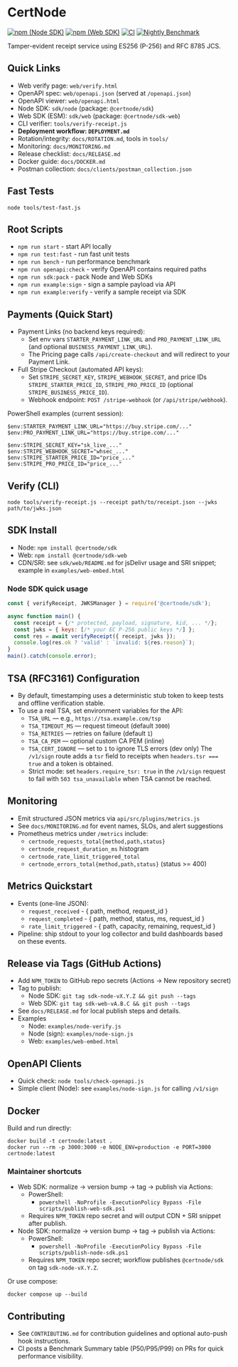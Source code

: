 # CertNode

[![npm (Node SDK)](https://img.shields.io/npm/v/%40certnode%2Fsdk?label=%40certnode%2Fsdk)](https://www.npmjs.com/package/@certnode/sdk)
[![npm (Web SDK)](https://img.shields.io/npm/v/%40certnode%2Fsdk-web?label=%40certnode%2Fsdk-web)](https://www.npmjs.com/package/@certnode/sdk-web)
[![CI](https://github.com/srbryant86/certnode/actions/workflows/ci.yml/badge.svg)](https://github.com/srbryant86/certnode/actions/workflows/ci.yml)
[![Nightly Benchmark](https://github.com/srbryant86/certnode/actions/workflows/nightly-benchmark.yml/badge.svg)](https://github.com/srbryant86/certnode/actions/workflows/nightly-benchmark.yml)

Tamper-evident receipt service using ES256 (P-256) and RFC 8785 JCS.

## Quick Links
- Web verify page: `web/verify.html`
- OpenAPI spec: `web/openapi.json` (served at `/openapi.json`)
- OpenAPI viewer: `web/openapi.html`
- Node SDK: `sdk/node` (package: `@certnode/sdk`)
- Web SDK (ESM): `sdk/web` (package: `@certnode/sdk-web`)
- CLI verifier: `tools/verify-receipt.js`
- **Deployment workflow: `DEPLOYMENT.md`**
- Rotation/integrity: `docs/ROTATION.md`, tools in `tools/`
- Monitoring: `docs/MONITORING.md`
- Release checklist: `docs/RELEASE.md`
- Docker guide: `docs/DOCKER.md`
 - Postman collection: `docs/clients/postman_collection.json`

## Fast Tests
```
node tools/test-fast.js
```

## Root Scripts
- `npm run start` - start API locally
- `npm run test:fast` - run fast unit tests
- `npm run bench` - run performance benchmark
- `npm run openapi:check` - verify OpenAPI contains required paths
- `npm run sdk:pack` - pack Node and Web SDKs
- `npm run example:sign` - sign a sample payload via API
- `npm run example:verify` - verify a sample receipt via SDK

## Payments (Quick Start)
- Payment Links (no backend keys required):
  - Set env vars `STARTER_PAYMENT_LINK_URL` and `PRO_PAYMENT_LINK_URL` (and optional `BUSINESS_PAYMENT_LINK_URL`).
  - The Pricing page calls `/api/create-checkout` and will redirect to your Payment Link.
- Full Stripe Checkout (automated API keys):
  - Set `STRIPE_SECRET_KEY`, `STRIPE_WEBHOOK_SECRET`, and price IDs `STRIPE_STARTER_PRICE_ID`, `STRIPE_PRO_PRICE_ID` (optional `STRIPE_BUSINESS_PRICE_ID`).
  - Webhook endpoint: `POST /stripe-webhook` (or `/api/stripe/webhook`).

PowerShell examples (current session):
```
$env:STARTER_PAYMENT_LINK_URL="https://buy.stripe.com/..."
$env:PRO_PAYMENT_LINK_URL="https://buy.stripe.com/..."

$env:STRIPE_SECRET_KEY="sk_live_..."
$env:STRIPE_WEBHOOK_SECRET="whsec_..."
$env:STRIPE_STARTER_PRICE_ID="price_..."
$env:STRIPE_PRO_PRICE_ID="price_..."
```

## Verify (CLI)
```
node tools/verify-receipt.js --receipt path/to/receipt.json --jwks path/to/jwks.json
```

## SDK Install
- Node: `npm install @certnode/sdk`
- Web:  `npm install @certnode/sdk-web`
 - CDN/SRI: see `sdk/web/README.md` for jsDelivr usage and SRI snippet; example in `examples/web-embed.html`

### Node SDK quick usage
```js
const { verifyReceipt, JWKSManager } = require('@certnode/sdk');

async function main() {
  const receipt = {/* protected, payload, signature, kid, ... */};
  const jwks = { keys: [/* your EC P-256 public keys */] };
  const res = await verifyReceipt({ receipt, jwks });
  console.log(res.ok ? 'valid' : `invalid: ${res.reason}`);
}
main().catch(console.error);
```

## TSA (RFC3161) Configuration
- By default, timestamping uses a deterministic stub token to keep tests and offline verification stable.
- To use a real TSA, set environment variables for the API:
  - `TSA_URL` — e.g., `https://tsa.example.com/tsp`
  - `TSA_TIMEOUT_MS` — request timeout (default `3000`)
  - `TSA_RETRIES` — retries on failure (default `1`)
  - `TSA_CA_PEM` — optional custom CA PEM (inline)
  - `TSA_CERT_IGNORE` — set to `1` to ignore TLS errors (dev only)
  The `/v1/sign` route adds a `tsr` field to receipts when `headers.tsr === true` and a token is obtained.
  - Strict mode: set `headers.require_tsr: true` in the `/v1/sign` request to fail with `503 tsa_unavailable` when TSA cannot be reached.

## Monitoring
- Emit structured JSON metrics via `api/src/plugins/metrics.js`
- See `docs/MONITORING.md` for event names, SLOs, and alert suggestions
 - Prometheus metrics under `/metrics` include:
   - `certnode_requests_total{method,path,status}`
   - `certnode_request_duration_ms` histogram
   - `certnode_rate_limit_triggered_total`
   - `certnode_errors_total{method,path,status}` (status >= 400)

## Metrics Quickstart
- Events (one-line JSON):
  - `request_received` - { path, method, request_id }
  - `request_completed` - { path, method, status, ms, request_id }
  - `rate_limit_triggered` - { path, capacity, remaining, request_id }
- Pipeline: ship stdout to your log collector and build dashboards based on these events.

## Release via Tags (GitHub Actions)
- Add `NPM_TOKEN` to GitHub repo secrets (Actions → New repository secret)
- Tag to publish:
  - Node SDK: `git tag sdk-node-vX.Y.Z && git push --tags`
  - Web  SDK: `git tag sdk-web-vA.B.C && git push --tags`
- See `docs/RELEASE.md` for local publish steps and details.
- Examples
  - Node: `examples/node-verify.js`
  - Node (sign): `examples/node-sign.js`
  - Web:  `examples/web-embed.html`

## OpenAPI Clients
- Quick check: `node tools/check-openapi.js`
- Simple client (Node): see `examples/node-sign.js` for calling `/v1/sign`

## Docker
Build and run directly:
```
docker build -t certnode:latest .
docker run --rm -p 3000:3000 -e NODE_ENV=production -e PORT=3000 certnode:latest
```


### Maintainer shortcuts
- Web SDK: normalize → version bump → tag → publish via Actions:
  - PowerShell:
    - `powershell -NoProfile -ExecutionPolicy Bypass -File scripts/publish-web-sdk.ps1`
  - Requires `NPM_TOKEN` repo secret and will output CDN + SRI snippet after publish.
- Node SDK: normalize → version bump → tag → publish via Actions:
  - PowerShell:
    - `powershell -NoProfile -ExecutionPolicy Bypass -File scripts/publish-node-sdk.ps1`
  - Requires `NPM_TOKEN` repo secret; workflow publishes `@certnode/sdk` on tag `sdk-node-vX.Y.Z`.

Or use compose:
```
docker compose up --build
```

## Contributing
- See `CONTRIBUTING.md` for contribution guidelines and optional auto-push hook instructions.
 - CI posts a Benchmark Summary table (P50/P95/P99) on PRs for quick performance visibility.
